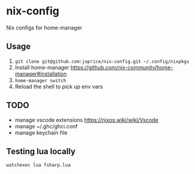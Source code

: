 # nix-config

Nix configs for home-manager

## Usage

1. `git clone git@github.com:joprice/nix-config.git ~/.config/nixpkgs`
1. Install home-manager https://github.com/nix-community/home-manager#installation
1. `home-manager switch`
1. Reload the shell to pick up env vars

## TODO

* manage vscode extensions https://nixos.wiki/wiki/Vscode
* manage ~/.ghc/ghci.conf
* manage keychain file

## Testing lua locally

```bash
watchexec lua fsharp.lua
```
